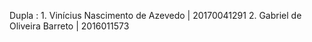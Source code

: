Dupla :
       1. Vinícius Nascimento de Azevedo | 20170041291
       2. Gabriel de Oliveira Barreto | 2016011573
